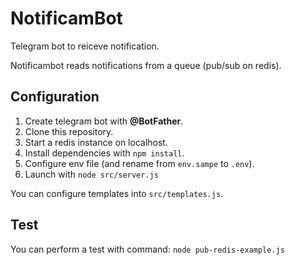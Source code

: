 # NotificamBot

Telegram bot to reiceve notification.

Notificambot reads notifications from a queue (pub/sub on redis).



## Configuration 
1. Create telegram bot with **@BotFather**.
2. Clone this repository.
3. Start a redis instance on localhost.
4. Install dependencies with `npm install`.
5. Configure env file (and rename from `env.sampe` to `.env`).
6. Launch with `node src/server.js`


You can configure templates into `src/templates.js`.

## Test 

You can perform a test with command: `node pub-redis-example.js`
